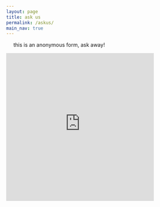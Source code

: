 ```yaml
---
layout: page
title: ask us 
permalink: /askus/
main_nav: true
---
```


&nbsp;&nbsp;&nbsp;&nbsp;&nbsp;this is an anonymous form, ask away!
<iframe src="https://docs.google.com/forms/d/e/1FAIpQLSd8IvUcvg7pmY2pQpzfmVsLMCGAHuTkWwRVK2f729FxHDsD6w/viewform?embedded=true" width="400" height="400" frameborder="0" marginheight="0" marginwidth="0">Loading…</iframe>







